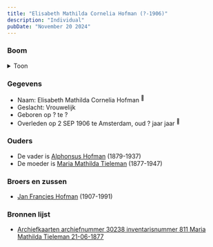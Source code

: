```yaml
---
title: "Elisabeth Mathilda Cornelia Hofman (?-1906)"
description: "Individual"
pubDate: "November 20 2024"
---
```


### Boom
<details><summary>Toon</summary>

![test](https://www.plantuml.com/plantuml/svg/ZPB9QkD048Rl_HH5SfXJG8hYaMsC4pl8cHd80bckfgIkM8rxCLqjZ0b-zsb5oiemoQsfzVl_wZCEw4DZjE2riXlqQA34Qhtohh7ot6dd8NYq75DaWwYL9AYKhpHrRpARi0D3fYJFNOW3UN9Xjo7nRcgbaHcU103CdPVaxsfLhIqnJoO6bPrE8HDx8Nx0pVCg5bt7mKnlQcUvOVZb7WtQ0q26tqboFCW03ejiCLZCuzodHqLQxc4oBh7SBKiNWgRn58vFuEhw0T9XFe8BZzXitvNokj5wYLOkA--OInTvsfwqwnbbESnCgqUYYN0zqILwXN29eLPQ8jp5QVG1B8zWYtcH5Td_m5BuSt_LWkLHcGra5JDz3JU4sVr5P3lv9zjal2KfbLt5oZJlDeoImJFR8acIOGw7Mgtgi2EjtJRoxKLlvj5HNo5w4M-1lZC6sbIUYfTrXLQC9ONwpOvpvotfQD2dS-Kfl5xwQtTEuVGRTuBRugRLz_E35UACh8n_-Yy0)
</details>

### Gegevens
- Naam: Elisabeth Mathilda Cornelia Hofman <sup><a href="../s00451/" style="text-decoration:none" title="Archiefkaarten archiefnummer 30238 inventarisnummer 811 Maria Mathilda Tieleman 21-06-1877">:link:</a></sup>
- Geslacht: Vrouwelijk
- Geboren op ? te ? 
- Overleden op 2 SEP 1906 te Amsterdam, oud ? jaar jaar <sup><a href="../s00451/" style="text-decoration:none" title="Archiefkaarten archiefnummer 30238 inventarisnummer 811 Maria Mathilda Tieleman 21-06-1877">:link:</a></sup>

### Ouders
- De vader is [Alphonsus Hofman](../i00253/) (1879-1937)
- De moeder is [Maria Mathilda Tieleman](../i00257/) (1877-1947)

### Broers en zussen
- [Jan Francies Hofman](../i00272/) (1907-1991)

### Bronnen lijst
- [Archiefkaarten archiefnummer 30238 inventarisnummer 811 Maria Mathilda Tieleman 21-06-1877](../s00451/)